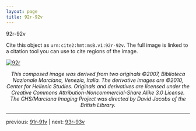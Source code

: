 ```yaml
---
layout: page
title: 92r-92v
---
```


92r-92v

Cite this object as `urn:cite2:hmt:msB.v1:92r-92v`. The full image is linked to a citation tool you can use to cite regions of the image.

[![92r](http://www.homermultitext.org/iipsrv?IIIF=/project/homer/pyramidal/deepzoom/hmt/vbbifolio/v1/vb_91v_92r.tif/full/800,/0/default.jpg)](http://www.homermultitext.org/ict2/?urn=urn:cite2:hmt:vbbifolio.v1:vb_91v_92r) 

<p style="text-align: center; font-style: italic;">This composed image was derived from two originals ©2007, Biblioteca Nazionale Marciana, Venezia, Italia. The derivative images are ©2010, Center for Hellenic Studies. Originals and derivatives are licensed under the Creative Commons Attribution-Noncommercial-Share Alike 3.0 License. The CHS/Marciana Imaging Project was directed by David Jacobs of the British Library.</p>

---

previous: [91r-91v](../91r-91v/) | next: [93r-93v](../93r-93v/)